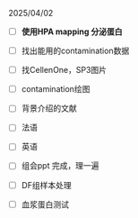 2025/04/02

- [ ] **使用HPA mapping 分泌蛋白**
- [ ] 找出能用的contamination数据
- [ ] 找CellenOne，SP3图片

- [ ] contamination绘图
- [ ] 背景介绍的文献
- [ ] 法语
- [ ] 英语
- [ ] 组会ppt 完成，理一遍
- [ ] DF组样本处理
- [ ] 血浆蛋白测试